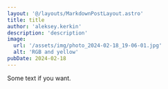 ```yaml
---
layout: '@/layouts/MarkdownPostLayout.astro'
title: title
author: 'aleksey.kerkin'
description: 'description'
image:
  url: '/assets/img/photo_2024-02-18_19-06-01.jpg'
  alt: 'RGB and yellow'
pubDate: 2024-02-18
---
```


Some text if you want.
